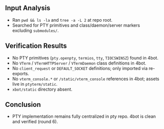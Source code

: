 ## Input Analysis
- Ran `pwd && ls -la` and `tree -a -L 2` at repo root.
- Searched for PTY primitives and class/daemon/server markers excluding `submodules/`.

## Verification Results
- No PTY primitives (`pty.openpty`, `termios`, `tty`, `TIOCSWINSZ`) found in 4bot.
- No `VTerm` / `VTermHTTPServer` / `VTermDaemon` class definitions in 4bot.
- No `client_request` or `DEFAULT_SOCKET` definitions; only imported via re-exports.
- No `vterm_console.*` or `/static/vterm_console` references in 4bot; assets live in `ptyterm/static`.
- `xbot/static` directory absent.

## Conclusion
- PTY implementation remains fully centralized in pty repo. 4bot is clean and verified (round 6).
